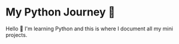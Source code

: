 <h1>My Python Journey 🌱</h1>

<p>Hello 👋 I'm learning Python and this is where I document all my mini projects.</p>
